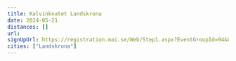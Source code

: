 ```yaml
---
title: Kalvinknatet Landskrona
date: 2024-05-21
distances: []
url:
signUpUrl: https://registration.mai.se/Web/Step1.aspx?EventGroupId=94&CompetitionId=459
cities: ["Landskrona"]
---
```

